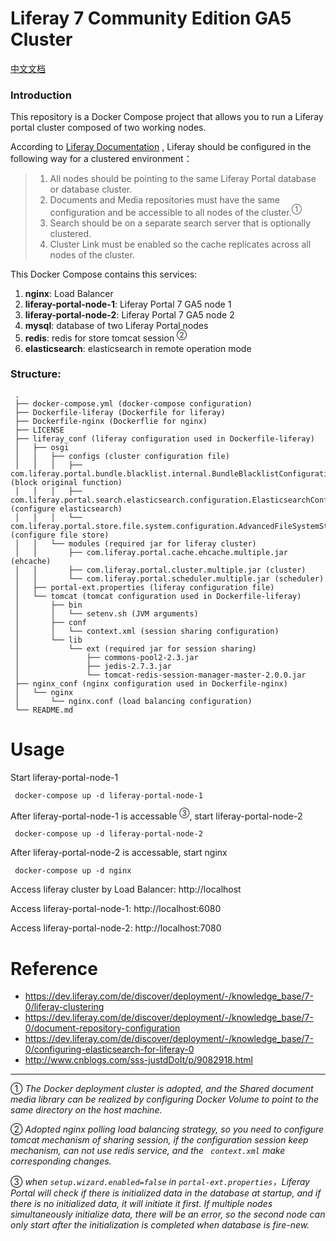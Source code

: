 # Liferay 7 Community Edition GA5 Cluster

[中文文档](https://github.com/Lucas-Gao/liferay-7-ce-ga5-cluster/blob/master/README.md)

### Introduction
This repository is a Docker Compose project that allows you to run a Liferay portal cluster composed of two working nodes.

According to [Liferay Documentation](https://dev.liferay.com/de/discover/deployment/-/knowledge_base/7-0/liferay-clustering) , Liferay should be configured in the following way for a clustered environment：

> 1. All nodes should be pointing to the same Liferay Portal database or database cluster.
> 2. Documents and Media repositories must have the same configuration and be accessible to all nodes of the cluster.<sup>①</sup>
> 3. Search should be on a separate search server that is optionally clustered.
> 4. Cluster Link must be enabled so the cache replicates across all nodes of the cluster.

This Docker Compose contains this services:

 1. **nginx**: Load Balancer
 2. **liferay-portal-node-1**: Liferay Portal 7 GA5 node 1
 3. **liferay-portal-node-2**: Liferay Portal 7 GA5 node 2
 4. **mysql**: database of two Liferay Portal nodes
 5. **redis**: redis for store tomcat session <sup>②</sup>
 6. **elasticsearch**: elasticsearch in remote operation mode
 
 ### Structure:
 ```
  .
  ├── docker-compose.yml (docker-compose configuration)
  ├── Dockerfile-liferay (Dockerfile for liferay)
  ├── Dockerfile-nginx (Dockerflie for nginx)
  ├── LICENSE
  ├── liferay_conf (liferay configuration used in Dockerfile-liferay)
  │   ├── osgi
  │   │   ├── configs (cluster configuration file)
  │   │   │   ├── com.liferay.portal.bundle.blacklist.internal.BundleBlacklistConfiguration.config (block original function)
  │   │   │   ├── com.liferay.portal.search.elasticsearch.configuration.ElasticsearchConfiguration.config (configure elasticsearch)
  │   │   │   └── com.liferay.portal.store.file.system.configuration.AdvancedFileSystemStoreConfiguration.cfg (configure file store)
  │   │   └── modules (required jar for liferay cluster)
  │   │       ├── com.liferay.portal.cache.ehcache.multiple.jar (ehcache)
  │   │       ├── com.liferay.portal.cluster.multiple.jar (cluster)
  │   │       └── com.liferay.portal.scheduler.multiple.jar (scheduler)
  │   ├── portal-ext.properties (liferay configuration file)
  │   └── tomcat (tomcat configuration used in Dockerfile-liferay)
  │       ├── bin
  │       │   └── setenv.sh (JVM arguments)
  │       ├── conf
  │       │   └── context.xml (session sharing configuration)
  │       └── lib
  │           └── ext (required jar for session sharing)
  │               ├── commons-pool2-2.3.jar
  │               ├── jedis-2.7.3.jar
  │               └── tomcat-redis-session-manager-master-2.0.0.jar
  ├── nginx_conf (nginx configuration used in Dockerfile-nginx)
  │   └── nginx
  │       └── nginx.conf (load balancing configuration)
  └── README.md
 ```

 # Usage
 
 Start liferay-portal-node-1
 
 ```shell
  docker-compose up -d liferay-portal-node-1
 ```
 
 After liferay-portal-node-1 is accessable <sup>③</sup>, start liferay-portal-node-2

 ```shell
  docker-compose up -d liferay-portal-node-2
 ```
 
 After liferay-portal-node-2  is accessable, start nginx
 
 ```shell
  docker-compose up -d nginx
 ```
 
 Access liferay cluster by Load Balancer: http://localhost
 
 Access liferay-portal-node-1: http://localhost:6080
  
 Access liferay-portal-node-2: http://localhost:7080
 
 
 # Reference
 * https://dev.liferay.com/de/discover/deployment/-/knowledge_base/7-0/liferay-clustering
 * https://dev.liferay.com/de/discover/deployment/-/knowledge_base/7-0/document-repository-configuration
 * https://dev.liferay.com/de/discover/deployment/-/knowledge_base/7-0/configuring-elasticsearch-for-liferay-0
 * http://www.cnblogs.com/sss-justdDoIt/p/9082918.html
 
 
 ---
 ① *The Docker deployment cluster is adopted, and the Shared document media library can be realized by configuring Docker Volume to point to the same directory on the host machine.*

 ② *Adopted nginx polling load balancing strategy, so you need to configure tomcat mechanism of sharing session, if the configuration session keep mechanism, can not use redis service, and the ` context.xml` make corresponding changes.* 

 ③ *when `setup.wizard.enabled=false` in `portal-ext.properties`，Liferay Portal will check if there is initialized data in the database at startup, and if there is no initialized data, it will initiate it first. If multiple nodes simultaneously initialize data, there will be an error, so the second node can only start after the initialization is completed when database is fire-new.*
